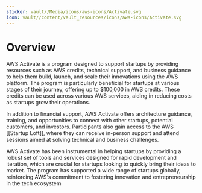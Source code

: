 ```yaml
---
sticker: vault//Media/icons/aws-icons/Activate.svg
icon: vault//content/vault_resources/icons/aws-icons/Activate.svg
---
```

 
# Overview 
AWS Activate is a program designed to support startups by providing resources such as AWS credits, technical support, and business guidance to help them build, launch, and scale their innovations using the AWS platform. The program is particularly beneficial for startups at various stages of their journey, offering up to $100,000 in AWS credits. These credits can be used across various AWS services, aiding in reducing costs as startups grow their operations.

In addition to financial support, AWS Activate offers architecture guidance, training, and opportunities to connect with other startups, potential customers, and investors. Participants also gain access to the AWS [[Startup Loft]], where they can receive in-person support and attend sessions aimed at solving technical and business challenges.

AWS Activate has been instrumental in helping startups by providing a robust set of tools and services designed for rapid development and iteration, which are crucial for startups looking to quickly bring their ideas to market. The program has supported a wide range of startups globally, reinforcing AWS's commitment to fostering innovation and entrepreneurship in the tech ecosystem​
